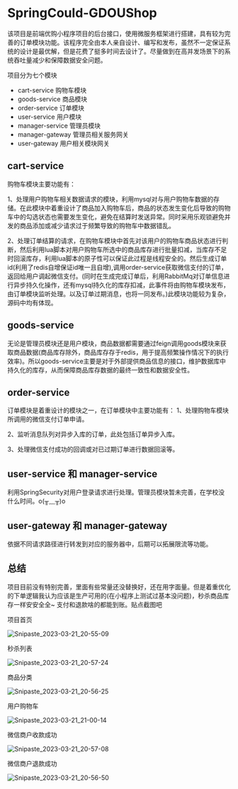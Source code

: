# SpringCould-GDOUShop
该项目是前端优购小程序项目的后台接口，使用微服务框架进行搭建，具有较为完善的订单模块功能。该程序完全由本人亲自设计、编写和发布，虽然不一定保证系统的设计是最优解，但是花费了挺多时间去设计了。尽量做到在高并发场景下的系统吞吐量减少和保障数据安全问题。


项目分为七个模块
- cart-service 购物车模块
- goods-service 商品模块
- order-service 订单模块
- user-service 用户模块
- manager-service 管理员模块
- manager-gateway 管理员相关服务网关
- user-gateway 用户相关模块网关

## cart-service
购物车模块主要功能有：

1、处理用户购物车相关数据请求的模块，利用mysql对与用户购物车数据的存储。在此模块中着重设计了商品加入购物车后，商品的状态发生变化后导致的购物车中的勾选状态也需要发生变化，避免在结算时发送异常。同时采用乐观锁避免并发的商品添加或减少请求过于频繁导致的购物车中数据错乱。

2、处理订单结算的请求，在购物车模块中首先对该用户的购物车商品状态进行判断，然后利用lua脚本对用户购物车所选中的商品库存进行批量扣减，当库存不足时回滚库存，利用lua脚本的原子性可以保证此过程是线程安全的。然后生成订单id(利用了redis自增保证id唯一且自增),调用order-service获取微信支付的订单，返回给用户调起微信支付。(同时在生成完成订单后，利用RabbitMq对订单信息进行异步持久化操作，还有mysql持久化的库存扣减，此事件将由购物车模块发布，由订单模块监听处理。以及订单过期消息，也将一同发布。)此模块功能较为复杂，源码中均有体现。

## goods-service
无论是管理员模块还是用户模块，商品数据都需要通过feign调用goods模块来获取商品数据(商品库存除外，商品库存存于redis，用于提高频繁操作情况下的执行效率)。所以goods-service主要是对于外部提供商品信息的接口，维护数据库中持久化的库存，从而保障商品库存数据的最终一致性和数据安全性。

## order-service
订单模块是着重设计的模块之一，在订单模块中主要功能有：
1、处理购物车模块所调用的微信支付订单申请。

2、监听消息队列对异步入库的订单，此处包括订单异步入库。

3、处理微信支付成功的回调或对已过期订单进行数据回滚等。

## user-service 和 manager-service
利用SpringSecurity对用户登录请求进行处理。管理员模块暂未完善，在学校没什么时间。o(╥﹏╥)o

## user-gateway 和 manager-gateway
依据不同请求路径进行转发到对应的服务器中，后期可以拓展限流等功能。

## 总结
项目目前没有特别完善，里面有些常量还没替换好，还在用字面量。但是着重优化的下单逻辑我认为应该是生产可用的(在小程序上测试过基本没问题)，秒杀商品库存一样安安全全~ 支付和退款啥的都能到账。贴点截图吧

项目首页

![Snipaste_2023-03-21_20-55-09](https://user-images.githubusercontent.com/91795546/226612234-d4d7b24d-88f5-4e5a-972b-14b497fae3c6.png)

 秒杀列表
 
![Snipaste_2023-03-21_20-57-24](https://user-images.githubusercontent.com/91795546/226612888-ea9034a8-ee1d-4433-bf8b-9d6b2664c8eb.png)

商品分类

![Snipaste_2023-03-21_20-56-25](https://user-images.githubusercontent.com/91795546/226612805-b872a312-ae83-4156-8804-3852f0b3a498.png)

用户购物车

![Snipaste_2023-03-21_21-00-14](https://user-images.githubusercontent.com/91795546/226613450-d9f11d35-4d83-4b8c-bb31-84db68ce0b8d.png)


微信商户收款成功

![Snipaste_2023-03-21_20-57-08](https://user-images.githubusercontent.com/91795546/226612985-28c40c16-cfbe-453a-abc8-706f3877ebad.png)


微信商户退款成功

![Snipaste_2023-03-21_20-56-50](https://user-images.githubusercontent.com/91795546/226613007-f2b6380f-1036-48eb-84d0-427fd6dc1780.png)
